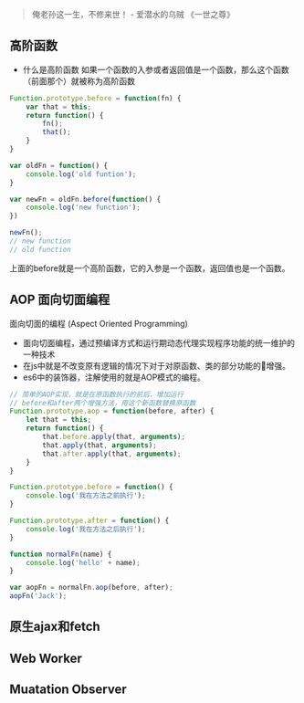 > 俺老孙这一生，不修来世！ - 爱潜水的乌贼 《一世之尊》

## 高阶函数
* 什么是高阶函数
如果一个函数的入参或者返回值是一个函数，那么这个函数（前面那个）就被称为高阶函数

```js
Function.prototype.before = function(fn) {
    var that = this;
    return function() {
        fn();
        that();
    }
}

var oldFn = function() {
    console.log('old funtion');
}

var newFn = oldFn.before(function() {
    console.log('new function');
})

newFn();
// new function
// old function
```
上面的before就是一个高阶函数，它的入参是一个函数，返回值也是一个函数。

## AOP 面向切面编程
面向切面的编程 (Aspect Oriented Programming)
* 面向切面编程，通过预编译方式和运行期动态代理实现程序功能的统一维护的一种技术
* 在js中就是不改变原有逻辑的情况下对于对原函数、类的部分功能的增强。
* es6中的装饰器，注解使用的就是AOP模式的编程。

``` js
// 简单的AOP实现，就是在原函数执行的前后，增加运行
// before和after两个增强方法，用这个新函数替换原函数
Function.prototype.aop = function(before, after) {
    let that = this;
    return function() {
        that.before.apply(that, arguments);
        that.apply(that, arguments);
        that.after.apply(that, arguments);
    }
}

Function.prototype.before = function() {
    console.log('我在方法之前执行');
}

Function.prototype.after = function() {
    console.log('我在方法之后执行');
}

function normalFn(name) {
    console.log('hello' + name);
}

var aopFn = normalFn.aop(before, after);
aopFn('Jack');
```


## 原生ajax和fetch



## Web Worker


## Muatation Observer